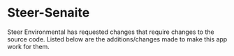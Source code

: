 # Steer-Senaite

Steer Environmental has requested changes that require changes to the source code. Listed below are the additions/changes made to make this app work for them.
